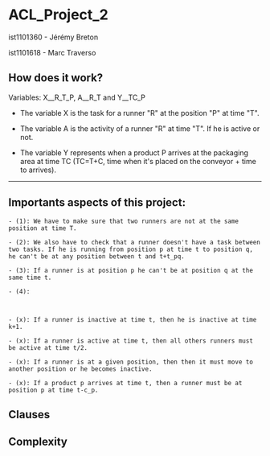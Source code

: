 # ACL_Project_2

ist1101360 - Jérémy Breton

ist1101618 - Marc Traverso

## How does it work?

Variables: X__R_T_P, A__R_T and Y__TC_P

- The variable X is the task for a runner "R" at the position "P" at time "T".

- The variable A is the activity of a runner "R" at time "T". If he is active or not.

- The variable Y represents when a product P arrives at the packaging area at time TC (TC=T+C, time when it's placed on the conveyor + time to arrives).

---


## Importants aspects of this project:

    - (1): We have to make sure that two runners are not at the same position at time T.
  
    - (2): We also have to check that a runner doesn't have a task between two tasks. If he is running from position p at time t to position q, he can't be at any position between t and t+t_pq.
    
    - (3): If a runner is at position p he can't be at position q at the same time t.
    
    - (4):
    
    
    
    - (x): If a runner is inactive at time t, then he is inactive at time k+1.
    
    - (x): If a runner is active at time t, then all others runners must be active at time t/2.
    
    - (x): If a runner is at a given position, then then it must move to another position or he becomes inactive.
    
    - (x): If a product p arrives at time t, then a runner must be at position p at time t-c_p.
    
    



## Clauses




## Complexity


